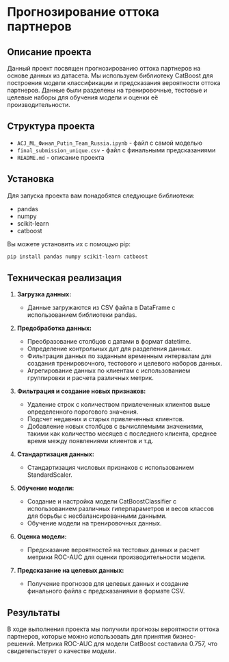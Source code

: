 # Прогнозирование оттока партнеров

## Описание проекта

Данный проект посвящен прогнозированию оттока партнеров на основе данных из датасета. Мы используем библиотеку CatBoost для построения модели классификации и предсказания вероятности оттока партнеров. Данные были разделены на тренировочные, тестовые и целевые наборы для обучения модели и оценки её производительности.

## Структура проекта

- `ACJ_ML_Финал_Putin_Team_Russia.ipynb` - файл с самой моделью
- `final_submission_unique.csv` - файл с финальными предсказаниями
- `README.md` - описание проекта

## Установка

Для запуска проекта вам понадобятся следующие библиотеки:

- pandas
- numpy
- scikit-learn
- catboost

Вы можете установить их с помощью pip:

```bash
pip install pandas numpy scikit-learn catboost
```


## Техническая реализация

1. **Загрузка данных:**
    - Данные загружаются из CSV файла в DataFrame с использованием библиотеки pandas.

2. **Предобработка данных:**
    - Преобразование столбцов с датами в формат datetime.
    - Определение контрольных дат для разделения данных.
    - Фильтрация данных по заданным временным интервалам для создания тренировочного, тестового и целевого наборов данных.
    - Агрегирование данных по клиентам с использованием группировки и расчета различных метрик.

3. **Фильтрация и создание новых признаков:**
    - Удаление строк с количеством привлеченных клиентов выше определенного порогового значения.
    - Подсчет недавних и старых привлеченных клиентов.
    - Добавление новых столбцов с вычисляемыми значениями, такими как количество месяцев с последнего клиента, среднее время между появлениями клиентов и т.д.

4. **Стандартизация данных:**
    - Стандартизация числовых признаков с использованием StandardScaler.

5. **Обучение модели:**
    - Создание и настройка модели CatBoostClassifier с использованием различных гиперпараметров и весов классов для борьбы с несбалансированными данными.
    - Обучение модели на тренировочных данных.

6. **Оценка модели:**
    - Предсказание вероятностей на тестовых данных и расчет метрики ROC-AUC для оценки производительности модели.

7. **Предсказание на целевых данных:**
    - Получение прогнозов для целевых данных и создание финального файла с предсказаниями в формате CSV.

## Результаты

В ходе выполнения проекта мы получили прогнозы вероятности оттока партнеров, которые можно использовать для принятия бизнес-решений. Метрика ROC-AUC для модели CatBoost составила 0.757, что свидетельствует о качестве модели.

